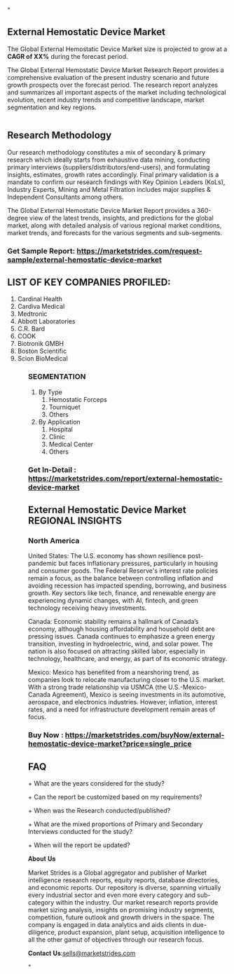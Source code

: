 "<h2>External Hemostatic Device Market</h2>
<p>The Global External Hemostatic Device Market size is projected to grow at a <strong>CAGR of XX%</strong> during the forecast period.</p>
<p>The Global External Hemostatic Device Market Research Report provides a comprehensive evaluation of the present industry scenario and future growth prospects over the forecast period. The research report analyzes and summarizes all important aspects of the market including technological evolution, recent industry trends and competitive landscape, market segmentation and key regions.</p>
<p><img style=""width: 100%;"" src=""https://marketstrides.com//uploads/images/marketstrides-051.png"" alt=""External Hemostatic Device Market Report Analysis"" /></p>
<h2>Research Methodology</h2>
<p>Our research methodology constitutes a mix of secondary &amp; primary research which ideally starts from exhaustive data mining, conducting primary interviews (suppliers/distributors/end-users), and formulating insights, estimates, growth rates accordingly. Final primary validation is a mandate to confirm our research findings with Key Opinion Leaders (KoLs), Industry Experts, Mining and Metal Filtration includes major supplies &amp; Independent Consultants among others.</p>
<p>The Global External Hemostatic Device Market Report provides a 360-degree view of the latest trends, insights, and predictions for the global market, along with detailed analysis of various regional market conditions, market trends, and forecasts for the various segments and sub-segments.</p>
<h3><strong>Get Sample Report: <a href=
https://marketstrides.com/request-sample/external-hemostatic-device-market>https://marketstrides.com/request-sample/external-hemostatic-device-market</a></strong></h3>
<h2>LIST OF KEY COMPANIES PROFILED:</h2>
<p><ol><li>
Cardinal Health</li><li>Cardiva Medical</li><li>Medtronic</li><li>Abbott Laboratories</li><li>C.R. Bard</li><li>COOK</li><li>Biotronik GMBH</li><li>Boston Scientific</li><li>Scion BioMedical


</li><ol></p>
<h3>SEGMENTATION</h3>
<p><ol><li>By Type<ol><li>Hemostatic Forceps</li><li>Tourniquet</li><li>Others</li></ol></li><li>By Application<ol><li>Hospital</li><li>Clinic</li><li>Medical Center</li><li>Others</li></ol></li></ol></p>
<h3><strong>Get In-Detail : <a href=https://marketstrides.com/report/external-hemostatic-device-market>https://marketstrides.com/report/external-hemostatic-device-market</a></strong></h3>
<h2>External Hemostatic Device Market REGIONAL INSIGHTS</h2>
<h3>North America</h3>
<p>United States: The U.S. economy has shown resilience post-pandemic but faces inflationary pressures, particularly in housing and consumer goods. The Federal Reserve's interest rate policies remain a focus, as the balance between controlling inflation and avoiding recession has impacted spending, borrowing, and business growth. Key sectors like tech, finance, and renewable energy are experiencing dynamic changes, with AI, fintech, and green technology receiving heavy investments.</p>
<p>Canada: Economic stability remains a hallmark of Canada’s economy, although housing affordability and household debt are pressing issues. Canada continues to emphasize a green energy transition, investing in hydroelectric, wind, and solar power. The nation is also focused on attracting skilled labor, especially in technology, healthcare, and energy, as part of its economic strategy.</p>
<p>Mexico: Mexico has benefited from a nearshoring trend, as companies look to relocate manufacturing closer to the U.S. market. With a strong trade relationship via USMCA (the U.S.-Mexico-Canada Agreement), Mexico is seeing investments in its automotive, aerospace, and electronics industries. However, inflation, interest rates, and a need for infrastructure development remain areas of focus.</p>
<h3><strong>Buy Now : <a href=https://marketstrides.com/buyNow/external-hemostatic-device-market?price=single_price>https://marketstrides.com/buyNow/external-hemostatic-device-market?price=single_price</a></strong></h3>
<h2>FAQ</h2>
<p>+ What are the years considered for the study?</p>
<p>+ Can the report be customized based on my requirements?</p>
<p>+ When was the Research conducted/published?</p>
<p>+ What are the mixed proportions of Primary and Secondary Interviews conducted for the study?</p>
<p>+ When will the report be updated?</p>
<p>𝐀𝐛𝐨𝐮𝐭 𝐔𝐬</p>
<p>Market Strides is a Global aggregator and publisher of Market intelligence research reports, equity reports, database directories, and economic reports. Our repository is diverse, spanning virtually every industrial sector and even more every category and sub-category within the industry. Our market research reports provide market sizing analysis, insights on promising industry segments, competition, future outlook and growth drivers in the space. The company is engaged in data analytics and aids clients in due-diligence, product expansion, plant setup, acquisition intelligence to all the other gamut of objectives through our research focus.</p>
<p>𝐂𝐨𝐧𝐭𝐚𝐜𝐭 𝐔𝐬:<a href=mailto:sells@marketstrides.com>sells@marketstrides.com</a></p>"
